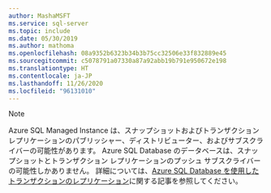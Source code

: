 ```yaml
---
author: MashaMSFT
ms.service: sql-server
ms.topic: include
ms.date: 05/30/2019
ms.author: mathoma
ms.openlocfilehash: 08a9352b6323b34b3b75cc32506e33f832889e45
ms.sourcegitcommit: c5078791a07330a87a92abb19b791e950672e198
ms.translationtype: HT
ms.contentlocale: ja-JP
ms.lasthandoff: 11/26/2020
ms.locfileid: "96131010"
---
```

  > [!NOTE] 
  > Azure SQL Managed Instance は、スナップショットおよびトランザクション レプリケーションのパブリッシャー、ディストリビューター、およびサブスクライバーの可能性があります。 Azure SQL Database のデータベースは、スナップショットとトランザクション レプリケーションのプッシュ サブスクライバーの可能性しかありません。 詳細については、[Azure SQL Database を使用したトランザクションのレプリケーション](/azure/sql-database/sql-database-managed-instance-transactional-replication)に関する記事を参照してください。 